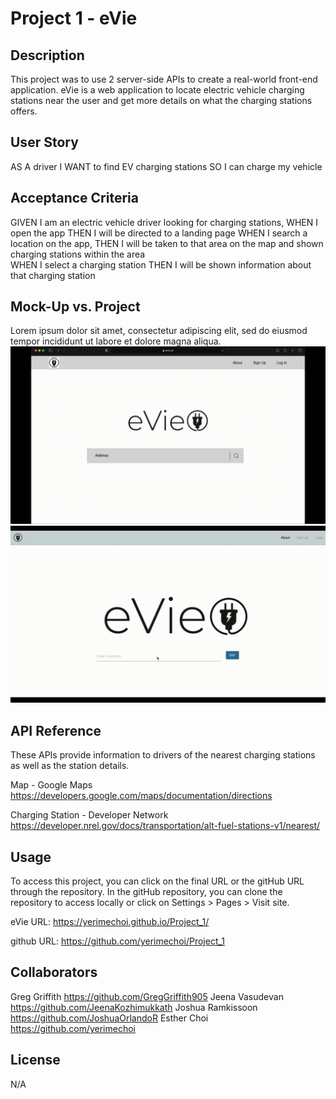# Project 1 - eVie

## Description
This project was to use 2 server-side APIs to create a real-world front-end application. eVie is a web application to locate electric vehicle charging stations near the user and get more details on what the charging stations offers.

## User Story
AS A driver
I WANT to find EV charging stations
SO I can charge my vehicle

## Acceptance Criteria
GIVEN I am an electric vehicle driver looking for charging stations,
WHEN I open the app
THEN I will be directed to a landing page
WHEN I search a location on the app,
THEN I will be taken to that area on the map and  shown charging stations within the area                     
WHEN I select a charging station
THEN I will be shown information about that charging station

## Mock-Up vs. Project
Lorem ipsum dolor sit amet, consectetur adipiscing elit, sed do eiusmod tempor incididunt ut labore et dolore magna aliqua.
![Mock-Up](./Assets/mock-up.gif)
![Project](./Assets/final.gif)

## API Reference
These APIs provide information to drivers of the nearest charging stations as well as the station details.

Map - Google Maps
https://developers.google.com/maps/documentation/directions

Charging Station - Developer Network
https://developer.nrel.gov/docs/transportation/alt-fuel-stations-v1/nearest/

## Usage
To access this project, you can click on the final URL or the gitHub URL through the repository. In the gitHub repository, you can clone the repository to access locally or click on Settings > Pages > Visit site.

eVie URL:
https://yerimechoi.github.io/Project_1/

github URL:
https://github.com/yerimechoi/Project_1

## Collaborators
Greg Griffith           https://github.com/GregGriffith905
Jeena Vasudevan         https://github.com/JeenaKozhimukkath
Joshua Ramkissoon       https://github.com/JoshuaOrlandoR
Esther Choi             https://github.com/yerimechoi

## License
N/A